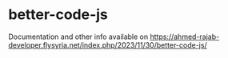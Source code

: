 # better-code-js
Documentation and other info available on https://ahmed-rajab-developer.flysyria.net/index.php/2023/11/30/better-code-js/
